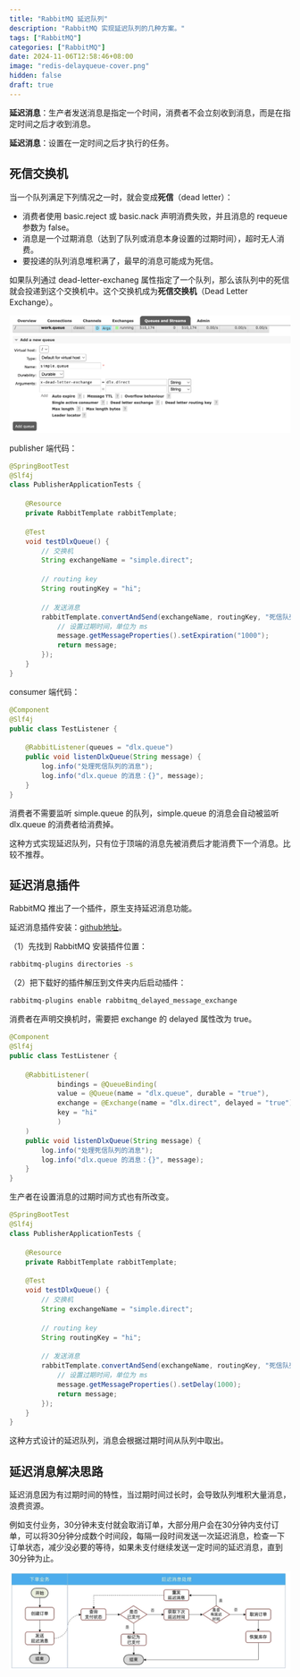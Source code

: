 ```yaml
---
title: "RabbitMQ 延迟队列"
description: "RabbitMQ 实现延迟队列的几种方案。"
tags: ["RabbitMQ"]
categories: ["RabbitMQ"]
date: 2024-11-06T12:58:46+08:00
image: "redis-delayqueue-cover.png"
hidden: false
draft: true
---
```


**延迟消息**：生产者发送消息是指定一个时间，消费者不会立刻收到消息，而是在指定时间之后才收到消息。

**延迟消息**：设置在一定时间之后才执行的任务。

## 死信交换机

当一个队列满足下列情况之一时，就会变成**死信**（dead letter）：

- 消费者使用 basic.reject 或 basic.nack 声明消费失败，并且消息的 requeue 参数为 false。
- 消息是一个过期消息（达到了队列或消息本身设置的过期时间），超时无人消费。
- 要投递的队列消息堆积满了，最早的消息可能成为死信。

如果队列通过 dead-letter-exchaneg 属性指定了一个队列，那么该队列中的死信就会投递到这个交换机中。这个交换机成为**死信交换机**（Dead Letter Exchange）。

<div align="center">
  <img src="redis-delayqueue-1.png">
</div>

publisher 端代码：

```java
@SpringBootTest
@Slf4j
class PublisherApplicationTests {

    @Resource
    private RabbitTemplate rabbitTemplate;

    @Test
    void testDlxQueue() {
        // 交换机
        String exchangeName = "simple.direct";

        // routing key
        String routingKey = "hi";

        // 发送消息
        rabbitTemplate.convertAndSend(exchangeName, routingKey, "死信队列消息", message -> {
            // 设置过期时间，单位为 ms
            message.getMessageProperties().setExpiration("1000");
            return message;
        });
    }
}
```

consumer 端代码：

```java
@Component
@Slf4j
public class TestListener {

    @RabbitListener(queues = "dlx.queue")
    public void listenDlxQueue(String message) {
        log.info("处理死信队列的消息");
        log.info("dlx.queue 的消息：{}", message);
    }
}
```

消费者不需要监听 simple.queue 的队列，simple.queue 的消息会自动被监听 dlx.queue 的消费者给消费掉。

这种方式实现延迟队列，只有位于顶端的消息先被消费后才能消费下一个消息。比较不推荐。

## 延迟消息插件

RabbitMQ 推出了一个插件，原生支持延迟消息功能。

延迟消息插件安装：[github地址](https://github.com/rabbitmq/rabbitmq-delayed-message-exchange)。

（1）先找到 RabbitMQ 安装插件位置：

```cmd
rabbitmq-plugins directories -s
```

（2）把下载好的插件解压到文件夹内后启动插件：

```cmd
rabbitmq-plugins enable rabbitmq_delayed_message_exchange
```

消费者在声明交换机时，需要把 exchange 的 delayed 属性改为 true。

```java
@Component
@Slf4j
public class TestListener {

    @RabbitListener(
            bindings = @QueueBinding(
            value = @Queue(name = "dlx.queue", durable = "true"),
            exchange = @Exchange(name = "dlx.direct", delayed = "true"),
            key = "hi"
            )
    )
    public void listenDlxQueue(String message) {
        log.info("处理死信队列的消息");
        log.info("dlx.queue 的消息：{}", message);
    }
}
```

生产者在设置消息的过期时间方式也有所改变。

```java
@SpringBootTest
@Slf4j
class PublisherApplicationTests {

    @Resource
    private RabbitTemplate rabbitTemplate;

    @Test
    void testDlxQueue() {
        // 交换机
        String exchangeName = "simple.direct";

        // routing key
        String routingKey = "hi";

        // 发送消息
        rabbitTemplate.convertAndSend(exchangeName, routingKey, "死信队列消息", message -> {
            // 设置过期时间，单位为 ms
            message.getMessageProperties().setDelay(1000);
            return message;
        });
    }
}
```

这种方式设计的延迟队列，消息会根据过期时间从队列中取出。

## 延迟消息解决思路

延迟消息因为有过期时间的特性，当过期时间过长时，会导致队列堆积大量消息，浪费资源。

例如支付业务，30分钟未支付就会取消订单，大部分用户会在30分钟内支付订单，可以将30分钟分成数个时间段，每隔一段时间发送一次延迟消息，检查一下订单状态，减少没必要的等待，如果未支付继续发送一定时间的延迟消息，直到30分钟为止。

<div align="center">
  <img src="redis-delayqueue-2.png">
</div>